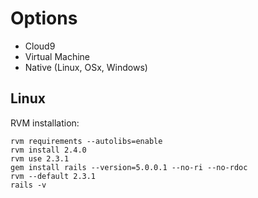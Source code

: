 # Options

+ Cloud9
+ Virtual Machine
+ Native (Linux, OSx, Windows)

## Linux

RVM installation:

```shell
rvm requirements --autolibs=enable
rvm install 2.4.0
rvm use 2.3.1
gem install rails --version=5.0.0.1 --no-ri --no-rdoc
rvm --default 2.3.1
rails -v

```
